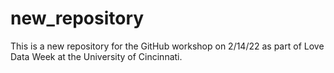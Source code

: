 # new_repository
This is a new repository for the GitHub workshop on 2/14/22 as part of Love Data Week at the University of Cincinnati.
